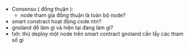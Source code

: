 - Consensu ( đồng thuận ):
	- node tham gia đồng thuận là toàn bộ node?
- smart constract hoạt động code ntn?
- gnoland để làm gì và hiện tại đang làm gì?
- txh: thử deploy một node trên smart contract gnoland cần lấy các tham số gì 